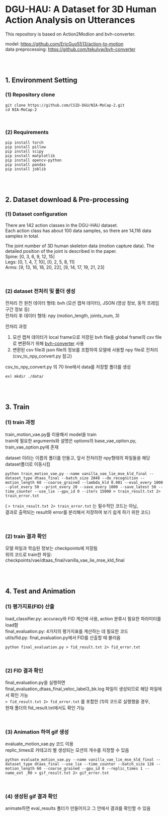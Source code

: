 # DGU-HAU: A Dataset for 3D Human Action Analysis on Utterances

This repository is based on Action2Modion and bvh-converter. 

model: https://github.com/EricGuo5513/action-to-motion<br/>
data preprocessing: https://github.com/tekulvw/bvh-converter

<br/><br/>



## 1. Environment Setting

### (1) Repository clone

```
git clone https://github.com/CSID-DGU/NIA-MoCap-2.git
cd NIA-MoCap-2
```
<br/>

### (2) Requirements
```
pip install torch
pip install pillow
pip install scipy
pip install matplotlib
pip install opencv-python
pip install pandas
pip install joblib
```

<br/><br/>

## 2. Dataset download & Pre-processing

### (1) Dataset configuration

There are 142 action classes in the DGU-HAU dataset.<br/>
Each action class has about 100 data samples, so there are 14,116 data samples in total.


The joint number of 3D human skeleton data (motion capture data). The detailed position of the joint is described in the paper.<br/>
Spine: [0, 3, 6, 9, 12, 15]<br/>
Legs: [0, 1, 4, 7, 10], [0, 2, 5, 8, 11]<br/>
Arms: [9, 13, 16, 18, 20, 22], [9, 14, 17, 19, 21, 23]


<br/>

### (2) dataset 전처리 및 폴더 생성

전처리 전 원천 데이터 형태: bvh (모션 캡쳐 데이터), JSON (영상 정보, 동작 프레임 구간 정보 등)<br/>
전처리 후 데이터 형태: npy (motion_length, joints_num, 3)

전처리 과정
1. 모션 캡쳐 데이터가 local frame으로 저장된 bvh file을 global frame의 csv file로 변환하기 위해 [bvh-converter](https://github.com/tekulvw/bvh-converter) 사용
2. 변환된 csv file과 json file의 정보를 조합하여 모델에 사용할 npy file로 전처리 (csv_to_npy_convert.py 참고)

csv_to_npy_convert.py 의 70 line에서 data를 저장할 폴더를 생성
```
ex) mkdir ./data/
```

<br/><br/>

## 3. Train
### (1) train 과정
train_motion_vae.py를 이용해서 model을 train <br/>
train에 필요한 arguments와 설명은 options의 base_vae_option.py, train_vae_option.py에 존재

dataset 이라는 이름의 폴더를 만들고, 앞서 전처리한 npy형태의 파일들을 해당 dataset폴더로 이동시킴

```
python train_motion_vae.py --name vanilla_vae_lie_mse_kld_final --dataset_type dtaas_final --batch_size 2048 --do_recognition --motion_length 60 --coarse_grained --lambda_kld 0.001 --eval_every 1000 --plot_every 50 --print_every 20 --save_every 1000 --save_latest 50 --time_counter --use_lie --gpu_id 0 --iters 15000 > train_result.txt 2> train_error.txt
```

( ```> train_result.txt 2> train_error.txt``` 는 필수적인 코드는 아님, <br/>
결과로 출력되는 result와 error를 분리해서 저장하여 보기 쉽게 하기 위한 코드)

<br/>

### (2) train 결과 확인

모델 파일과 학습된 정보는 checkpoints에 저장됨<br/>
위의 코드로 train한 파일: checkpoints/vae/dtaas_final/vanilla_vae_lie_mse_kld_final

<br/><br/>

## 4. Test and Animation

### (1) 평가지표(FID) 산출

load_classifier.py: accuracy와 FID 계산에 사용, action 분류시 필요한 파라미터를 load함 <br/>
final_evaluation.py: 4가지의 평가지표를 계산하는 데 필요한 코드 <br/>
utils/fid.py: final_evaluation.py에서 FID를 산출할 때 불러옴 <br/>


```
python final_evaluation.py > fid_result.txt 2> fid_error.txt
```
<br/>

### (2) FID 결과 확인
final_evaluation.py을 실행하면 final_evaluation_dtaas_final_veloc_label3_bk.log 파일이 생성되므로 해당 파일에서 확인 가능 <br/>
```> fid_result.txt 2> fid_error.txt``` 를 포함한 (1)의 코드로 실행했을 경우, <br/>
현재 폴더의 fid_result.txt에서도 확인 가능 <br/>

<br/>

### (3) Animation 하여 gif 생성

evaluate_motion_vae.py 코드 이용 <br/>
replic_times로 카테고리 별 생성되는 모션의 개수를 지정할 수 있음

```
python evaluate_motion_vae.py --name vanilla_vae_lie_mse_kld_final --dataset_type dtaas_final --use_lie --time_counter --batch_size 128 --motion_length 60 --coarse_grained --gpu_id 0 --replic_times 1 --name_ext _R0 > gif_result.txt 2> gif_error.txt
```

<br/>

### (4) 생성된 gif 결과 확인

animate하면 eval_results 폴더가 만들어지고 그 안에서 결과를 확인할 수 있음 <br/>
